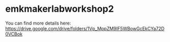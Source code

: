 # emkmakerlabworkshop2
You can find more details here:
https://drive.google.com/drive/folders/1Vp_MppZM9IF5WBowGcEkCYa72D0VCBok 

